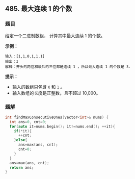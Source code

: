 ## 485. 最大连续 1 的个数

### 题目

给定一个二进制数组， 计算其中最大连续 1 的个数。

**示例：**

```
输入：[1,1,0,1,1,1]
输出：3
解释：开头的两位和最后的三位都是连续 1 ，所以最大连续 1 的个数是 3.
```

**提示：**

- 输入的数组只包含 `0` 和 `1` 。
- 输入数组的长度是正整数，且不超过 10,000。

### 题解

```cpp
int findMaxConsecutiveOnes(vector<int>& nums) {
  int ans=0, cnt=0;
  for(auto it=nums.begin(); it!=nums.end(); ++it){
    if(*it){
      ++cnt;
    }else{
      ans=max(ans, cnt);
      cnt=0;
    }
  }
  ans=max(ans, cnt);
  return ans;
}
```